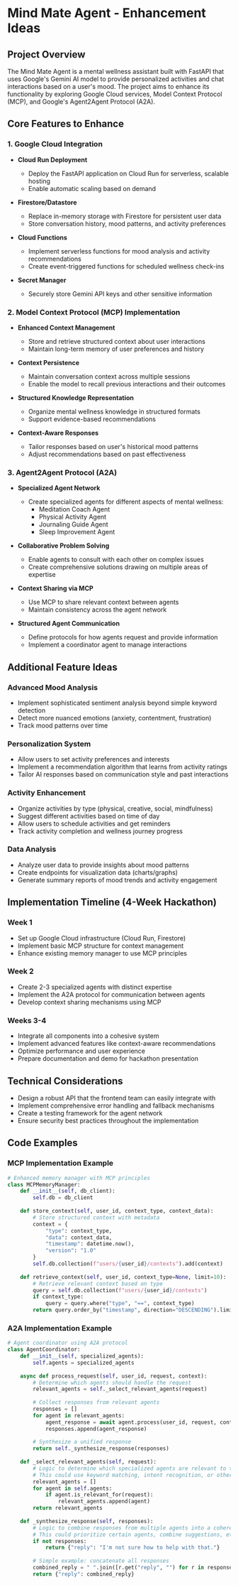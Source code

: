 # Mind Mate Agent - Enhancement Ideas

## Project Overview
The Mind Mate Agent is a mental wellness assistant built with FastAPI that uses Google's Gemini AI model to provide personalized activities and chat interactions based on a user's mood. The project aims to enhance its functionality by exploring Google Cloud services, Model Context Protocol (MCP), and Google's Agent2Agent Protocol (A2A).

## Core Features to Enhance

### 1. Google Cloud Integration
- **Cloud Run Deployment**
  - Deploy the FastAPI application on Cloud Run for serverless, scalable hosting
  - Enable automatic scaling based on demand

- **Firestore/Datastore**
  - Replace in-memory storage with Firestore for persistent user data
  - Store conversation history, mood patterns, and activity preferences

- **Cloud Functions**
  - Implement serverless functions for mood analysis and activity recommendations
  - Create event-triggered functions for scheduled wellness check-ins

- **Secret Manager**
  - Securely store Gemini API keys and other sensitive information

### 2. Model Context Protocol (MCP) Implementation
- **Enhanced Context Management**
  - Store and retrieve structured context about user interactions
  - Maintain long-term memory of user preferences and history

- **Context Persistence**
  - Maintain conversation context across multiple sessions
  - Enable the model to recall previous interactions and their outcomes

- **Structured Knowledge Representation**
  - Organize mental wellness knowledge in structured formats
  - Support evidence-based recommendations

- **Context-Aware Responses**
  - Tailor responses based on user's historical mood patterns
  - Adjust recommendations based on past effectiveness

### 3. Agent2Agent Protocol (A2A)
- **Specialized Agent Network**
  - Create specialized agents for different aspects of mental wellness:
    - Meditation Coach Agent
    - Physical Activity Agent
    - Journaling Guide Agent
    - Sleep Improvement Agent

- **Collaborative Problem Solving**
  - Enable agents to consult with each other on complex issues
  - Create comprehensive solutions drawing on multiple areas of expertise

- **Context Sharing via MCP**
  - Use MCP to share relevant context between agents
  - Maintain consistency across the agent network

- **Structured Agent Communication**
  - Define protocols for how agents request and provide information
  - Implement a coordinator agent to manage interactions

## Additional Feature Ideas

### Advanced Mood Analysis
- Implement sophisticated sentiment analysis beyond simple keyword detection
- Detect more nuanced emotions (anxiety, contentment, frustration)
- Track mood patterns over time

### Personalization System
- Allow users to set activity preferences and interests
- Implement a recommendation algorithm that learns from activity ratings
- Tailor AI responses based on communication style and past interactions

### Activity Enhancement
- Organize activities by type (physical, creative, social, mindfulness)
- Suggest different activities based on time of day
- Allow users to schedule activities and get reminders
- Track activity completion and wellness journey progress

### Data Analysis
- Analyze user data to provide insights about mood patterns
- Create endpoints for visualization data (charts/graphs)
- Generate summary reports of mood trends and activity engagement

## Implementation Timeline (4-Week Hackathon)

### Week 1
- Set up Google Cloud infrastructure (Cloud Run, Firestore)
- Implement basic MCP structure for context management
- Enhance existing memory manager to use MCP principles

### Week 2
- Create 2-3 specialized agents with distinct expertise
- Implement the A2A protocol for communication between agents
- Develop context sharing mechanisms using MCP

### Weeks 3-4
- Integrate all components into a cohesive system
- Implement advanced features like context-aware recommendations
- Optimize performance and user experience
- Prepare documentation and demo for hackathon presentation

## Technical Considerations
- Design a robust API that the frontend team can easily integrate with
- Implement comprehensive error handling and fallback mechanisms
- Create a testing framework for the agent network
- Ensure security best practices throughout the implementation

## Code Examples

### MCP Implementation Example
```python
# Enhanced memory manager with MCP principles
class MCPMemoryManager:
    def __init__(self, db_client):
        self.db = db_client
        
    def store_context(self, user_id, context_type, context_data):
        # Store structured context with metadata
        context = {
            "type": context_type,
            "data": context_data,
            "timestamp": datetime.now(),
            "version": "1.0"
        }
        self.db.collection(f"users/{user_id}/contexts").add(context)
        
    def retrieve_context(self, user_id, context_type=None, limit=10):
        # Retrieve relevant context based on type
        query = self.db.collection(f"users/{user_id}/contexts")
        if context_type:
            query = query.where("type", "==", context_type)
        return query.order_by("timestamp", direction="DESCENDING").limit(limit).get()
```

### A2A Implementation Example
```python
# Agent coordinator using A2A protocol
class AgentCoordinator:
    def __init__(self, specialized_agents):
        self.agents = specialized_agents
        
    async def process_request(self, user_id, request, context):
        # Determine which agents should handle the request
        relevant_agents = self._select_relevant_agents(request)
        
        # Collect responses from relevant agents
        responses = []
        for agent in relevant_agents:
            agent_response = await agent.process(user_id, request, context)
            responses.append(agent_response)
            
        # Synthesize a unified response
        return self._synthesize_response(responses)
        
    def _select_relevant_agents(self, request):
        # Logic to determine which specialized agents are relevant to the request
        # This could use keyword matching, intent recognition, or other techniques
        relevant_agents = []
        for agent in self.agents:
            if agent.is_relevant_for(request):
                relevant_agents.append(agent)
        return relevant_agents
        
    def _synthesize_response(self, responses):
        # Logic to combine responses from multiple agents into a coherent reply
        # This could prioritize certain agents, combine suggestions, etc.
        if not responses:
            return {"reply": "I'm not sure how to help with that."}
            
        # Simple example: concatenate all responses
        combined_reply = " ".join([r.get("reply", "") for r in responses])
        return {"reply": combined_reply}
